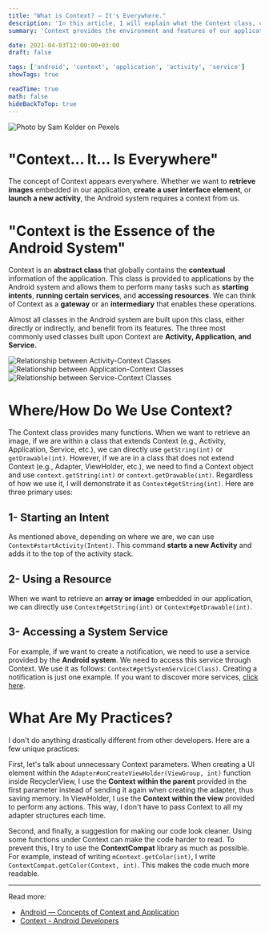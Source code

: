 ```yaml
---
title: "What is Context? — It's Everywhere."
description: 'In this article, I will explain what the Context class, commonly used in Android applications, is and how it is used.'
summary: 'Context provides the environment and features of our application through the context. Preferences of the application are stored here, and resources and functions specific to the application are accessed through this interface.'

date: 2021-04-03T12:00:00+03:00
draft: false

tags: ['android', 'context', 'application', 'activity', 'service']
showTags: true

readTime: true
math: false
hideBackToTop: true
---
```


![Photo by Sam Kolder on Pexels](https://miro.medium.com/v2/resize:fit:4800/format:webp/1*ka8-i-vA0oJA6dPvStcsDw.jpeg#full "[Photo by Sam Kolder on Pexels](https://www.pexels.com/photo/three-men-standing-beside-waterfalls-2387873/)")

# "Context… It… Is Everywhere"

The concept of Context appears everywhere. Whether we want to **retrieve images** embedded in our application, **create a user interface element**, or **launch a new activity**, the Android system requires a context from us.

# "Context is the Essence of the Android System"

Context is an **abstract class** that globally contains the **contextual** information of the application. This class is provided to applications by the Android system and allows them to perform many tasks such as **starting intents**, **running certain services**, and **accessing resources**. We can think of Context as a **gateway** or an **intermediary** that enables these operations.

Almost all classes in the Android system are built upon this class, either directly or indirectly, and benefit from its features. The three most commonly used classes built upon Context are **Activity, Application, and Service.**

![Relationship between Activity-Context Classes](https://miro.medium.com/v2/resize:fit:1400/format:webp/1*h8xRIQmweLBQt_ktA6U0fw.jpeg)
![Relationship between Application-Context Classes](https://miro.medium.com/v2/resize:fit:1400/format:webp/1*5V32sRKOSiFcQOgRZC4DIg.jpeg)
![Relationship between Service-Context Classes](https://miro.medium.com/v2/resize:fit:1400/format:webp/1*15LQI6yqyhFHKnPFEDMn2A.jpeg)

# Where/How Do We Use Context?

The Context class provides many functions. When we want to retrieve an image, if we are within a class that extends Context (e.g., Activity, Application, Service, etc.), we can directly use `getString(int)` or `getDrawable(int)`. However, if we are in a class that does not extend Context (e.g., Adapter, ViewHolder, etc.), we need to find a Context object and use `context.getString(int)` or `context.getDrawable(int)`. Regardless of how we use it, I will demonstrate it as `Context#getString(int)`. Here are three primary uses:

## 1- Starting an Intent

As mentioned above, depending on where we are, we can use `Context#startActivity(Intent)`. This command **starts a new Activity** and adds it to the top of the activity stack.

## 2- Using a Resource

When we want to retrieve an **array or image** embedded in our application, we can directly use `Context#getString(int)` or `Context#getDrawable(int)`.

## 3- Accessing a System Service

For example, if we want to create a notification, we need to use a service provided by the **Android system**. We need to access this service through Context. We use it as follows: `Context#getSystemService(Class)`. Creating a notification is just one example. If you want to discover more services, [click here](https://developer.android.com/reference/android/content/Context#getSystemService(java.lang.Class%3CT%3E)).

# What Are My Practices?

I don't do anything drastically different from other developers. Here are a few unique practices:

First, let's talk about unnecessary Context parameters. When creating a UI element within the `Adapter#onCreateViewHolder(ViewGroup, int)` function inside RecyclerView, I use the **Context within the parent** provided in the first parameter instead of sending it again when creating the adapter, thus saving memory. In ViewHolder, I use the **Context within the view** provided to perform any actions. This way, I don't have to pass Context to all my adapter structures each time.

Second, and finally, a suggestion for making our code look cleaner. Using some functions under Context can make the code harder to read. To prevent this, I try to use the **ContextCompat** library as much as possible. For example, instead of writing `mContext.getColor(int)`, I write `ContextCompat.getColor(Context, int)`. This makes the code much more readable.

---
Read more:
* [Android — Concepts of Context and Application](https://medium.com/@tugcekolcu/android-context-ve-application-kavramlar%C4%B1-7f33d0b0bcc6)
* [Context - Android Developers](https://developer.android.com/reference/android/content/Context)